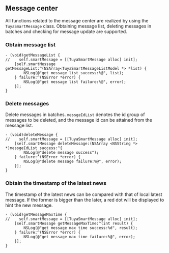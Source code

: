 ## Message center

All functions related to the message center are realized by using the `TuyaSmartMessage` class. Obtaining message list, deleting messages in batches and checking for message update are supported. 

### Obtain message list

```objc
- (void)getMessageList {
//    self.smartMessage = [[TuyaSmartMessage alloc] init];
	[self.smartMessage getMessageList:^(NSArray<TuyaSmartMessageListModel *> *list) {
		NSLog(@"get message list success:%@", list);
	} failure:^(NSError *error) {
		NSLog(@"get message list failure:%@", error);
	}];
}
```

### Delete messages

Delete messages in batches. `messgeIdList` denotes the id group of messages to be deleted, and the message id can be attained from the message list. 

```objc
- (void)deleteMessage {
//    self.smartMessage = [[TuyaSmartMessage alloc] init];
    [self.smartMessage deleteMessage:(NSArray <NSString *> *)messgeIdList success:^{
		NSLog(@"delete message success");
    } failure:^(NSError *error) {
    	NSLog(@"delete message failure:%@", error);
    }];
}
```
### Obtain the timestamp of the latest news

The timestamp of the latest news can be compared with that of local latest message. If the former is bigger than the later, a red dot will be displayed to hint the new message. 

```objc
- (void)getMessageMaxTime {
//    self.smartMessage = [[TuyaSmartMessage alloc] init];
	[self.smartMessage getMessageMaxTime:^(int result) {
		NSLog(@"get message max time success:%d", result);
	} failure:^(NSError *error) {
		NSLog(@"get message max time failure:%@", error);
	}];
}
```